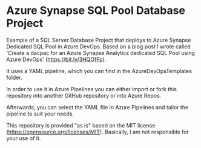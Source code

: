 # Azure Synapse SQL Pool Database Project

Example of a SQL Server Database Project that deploys to Azure Synapse Dedicated SQL Pool in Azure DevOps. Based on a blog post I wrote called 'Create a dacpac for an Azure Synapse Analytics dedicated SQL Pool using Azure DevOps' (https://bit.ly/3HQOfFp).

It uses a YAML pipeline, which you can find in the AzureDevOpsTemplates folder.

In order to use it in Azure Pipelines you can either import or fork this repository into another GitHub repository or into Azure Repos.

Afterwards, you can select the YAML file in Azure Pipelines and tailor the pipeline to suit your needs.

This repository is provided "as is" based on the MIT license (https://opensource.org/licenses/MIT). Basically, I am not responsible for your use of it.
